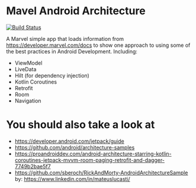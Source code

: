 # Mavel Android Architecture
[![Build Status](https://travis-ci.org/joemccann/dillinger.svg?branch=master)](https://github.com/oluc4s/Marvel-AndroidArchitectureSample)

A Marvel simple app that loads information from https://developer.marvel.com/docs to show one approach to using some of the best practices in Android Development.
Including:
- ViewModel
- LiveData
- Hilt (for dependency injection)
- Kotlin Coroutines
- Retrofit
- Room
- Navigation
# You should also take a look at
- https://developer.android.com/jetpack/guide
- https://github.com/android/architecture-samples
- https://proandroiddev.com/android-architecture-starring-kotlin-coroutines-jetpack-mvvm-room-paging-retrofit-and-dagger-7749b2bae5f7
- https://github.com/sberoch/RickAndMorty-AndroidArchitectureSample
by: https://www.linkedin.com/in/mateuslucasti/
